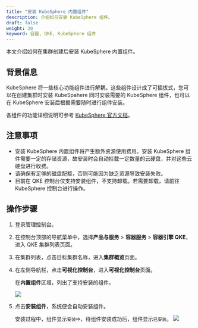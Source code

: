 ```yaml
---
title: "安装 KubeSphere 内置组件"
description: 介绍如何安装 KubeSphere 组件。
draft: false
weight: 20
keyword: 容器, QKE, KubeSphere 组件
---
```


本文介绍如何在集群创建后安装 KubeSphere 内置组件。

## 背景信息

KubeSphere 将一些核心功能组件进行解耦。这些组件设计成了可插拔式，您可以在创建集群时安装 KubeSpahere 同时安装需要的 KubeSphere 组件，也可以在 KubeSphere 安装后根据需要随时进行组件安装。

各组件的功能详细说明可参考 [KubeSphere 官方文档](https://kubesphere.com.cn/docs/pluggable-components/)。

## 注意事项

- 安装 KubeSphere 内置组件将产生额外资源使用费用。安装 KubeSphere 组件需要一定的存储资源，故安装时会自动挂载一定数量的云硬盘，并对这些云硬盘进行收费。
- 请确保有足够的磁盘配额，否则可能因为缺乏资源导致安装失败。
- 目前在 QKE 控制台仅支持安装组件，不支持卸载。若需要卸载，请前往 KubeSphere 控制台进行操作。

## 操作步骤

1. 登录管理控制台。

2. 在控制台顶部的导航菜单中，选择**产品与服务** > **容器服务** > **容器引擎 QKE**，进入 QKE 集群列表页面。

3. 在集群列表，点击目标集群名称，进入**集群概览**页面。

4. 在左侧导航栏，点击**可视化控制台**，进入**可视化控制台**页面。

   在**内置组件**区域，列出了支持安装的组件。

   ![](../../../_images/ks_components_install.png)

5. 点击**安装组件**，系统便会自动安装组件。

   安装过程中，组件显示`安装中`，待组件安装成功后，组件显示`已安装`。
   ![](../../../_images/ks_components_install_done.png)

   
